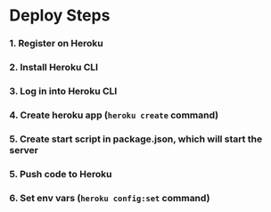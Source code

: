 # Deploy Steps

### 1. Register on Heroku

### 2. Install Heroku CLI

### 3. Log in into Heroku CLI

### 4. Create heroku app (`heroku create` command)

### 5. Create start script in package.json, which will start the server

### 5. Push code to Heroku

### 6. Set env vars (`heroku config:set` command)